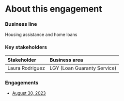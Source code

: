 # About this engagement

### Business line

Housing assistance and home loans

### Key stakeholders

|Stakeholder|Business area|
|:--|:--|
|Laura Rodriguez|LGY (Loan Guaranty Service)|

### Engagements

- [August 30, 2023]()

